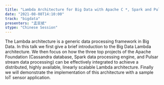 ```yaml
---
title: "Lambda Architecture for Big Data with Apache C *, Spark and Pulsar"
date: "2021-08-08T14:10:00" 
track: "bigdata"
presenters: "孟亚斌"
stype: "Chinese Session"
---
```

The Lambda architecture is a generic data processing framework in Big Data. In this talk we first give a brief introduction to the Big Data Lambda architecture. We then focus on how the three top projects of the Apache Foundation (Cassandra database, Spark data processing engine, and Pulsar stream data processing) can be effectively integrated to achieve a distributed, highly available, linearly scalable Lambda architecture. Finally we will demonstrate the implementation of this architecture with a sample IoT sensor application.